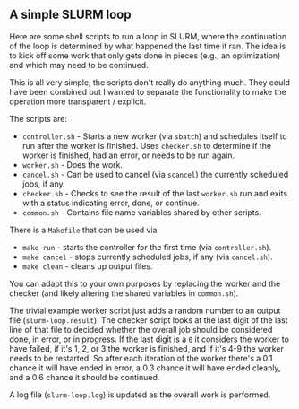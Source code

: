 ## A simple SLURM loop

Here are some shell scripts to run a loop in SLURM, where the continuation
of the loop is determined by what happened the last time it ran. The idea
is to kick off some work that only gets done in pieces (e.g., an
optimization) and which may need to be continued.

This is all very simple, the scripts don't really do anything much. They
could have been combined but I wanted to separate the functionality to make
the operation more transparent / explicit.

The scripts are:

* `controller.sh` - Starts a new worker (via `sbatch`) and schedules itself
  to run after the worker is finished. Uses `checker.sh` to determine if
  the worker is finished, had an error, or needs to be run again.
* `worker.sh` - Does the work.
* `cancel.sh` - Can be used to cancel (via `scancel`) the currently scheduled
  jobs, if any.
* `checker.sh` - Checks to see the result of the last `worker.sh` run and
  exits with a status indicating error, done, or continue.
* `common.sh` - Contains file name variables shared by other scripts.

There is a `Makefile` that can be used via

* `make run` - starts the controller for the first time (via `controller.sh`).
* `make cancel` - stops currently scheduled jobs, if any (via `cancel.sh`).
* `make clean` - cleans up output files.

You can adapt this to your own purposes by replacing the worker and the
checker (and likely altering the shared variables in `common.sh`).

The trivial example worker script just adds a random number to an output
file (`slurm-loop.result`). The checker script looks at the last digit of
the last line of that file to decided whether the overall job should be
considered done, in error, or in progress. If the last digit is a `0` it
considers the worker to have failed, if it's 1, 2, or 3 the worker is
finished, and if it's 4-9 the worker needs to be restarted.  So after each
iteration of the worker there's a 0.1 chance it will have ended in error,
a 0.3 chance it will have ended cleanly, and a 0.6 chance it should be
continued.

A log file (`slurm-loop.log`) is updated as the overall work is performed.
